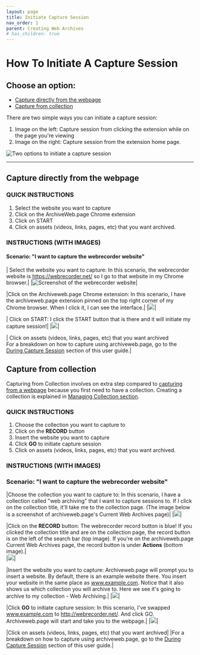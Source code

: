```yaml
---
layout: page
title: Initiate Capture Session
nav_order: 1
parent: Creating Web Archives
# has_children: true
---
```


# How To Initiate A Capture Session

## Choose an option:
* [Capture directly from the webpage](#from_page)
* [Capture from collection](#from_collection)

There are two simple ways you can initiate a capture session: 
1. Image on the left: Capture session from clicking the extension while on the page you're viewing 
2. Image on the right: Capture session from the extension home page.

![Two options to initiate a capture session](/assets/images/usage/initiate_session.png)

<hr>

## <a id="from_page"> Capture directly from the webpage </a>
### QUICK INSTRUCTIONS

1. Select the website you want to capture
2. Click on the ArchiveWeb.page Chrome extension
3. Click on START
4. Click on assets (videos, links, pages, etc) that you want archived.
 

### INSTRUCTIONS (WITH IMAGES)

#### Scenario: "I want to capture the webrecorder website"

| Select the website you want to capture: In this scenario, the webrecorder website is <a href="https://webrecorder.net/">https://webrecorder.net/</a> so I go to that website in my Chrome browser.| 
|![Screenshot of the webrecorder website](/assets/images/usage/scenario-1_1.png)|

|Click on the Archiveweb.page Chrome extension: In this scenario, I have the archiveweb.page extension pinned on the top right corner of my Chrome browser. When I click it, I can see the interface.|
|![](/assets/images/usage/scenario-1_2.png)|

| Click on START: I click the START button that is there and it will initiate my capture session!|
|![](/assets/images/usage/scenario-1_3.png)|

| Click on assets (videos, links, pages, etc) that you want archived <br>
For a breakdown on how to capture using archiveweb.page, go to the [During Capture Session](./capture) section of this user guide.|


## <a id="from_collection"> Capture from collection </a>
Capturing from Collection involves on extra step compared to [capturing from a webpage](./initiate_session/from_page) because you first need to have a collection. Creating a collection is explained in [Managing Collection section](./manage_collections). 

### QUICK INSTRUCTIONS

1. Choose the collection you want to capture to 
2. Click on the <b>RECORD</b> button
3. Insert the website you want to capture
4. Click <b>GO</b> to initiate capture session
5. Click on assets (videos, links, pages, etc) that you want archived. 

### INSTRUCTIONS (WITH IMAGES)

### Scenario: "I want to capture the webrecorder website"

|Choose the collection you want to capture to: In this scenario, I have a collection called "web archiving" that I want to capture sessions to. If I click on the collection title, it'll take me to the collection page. (The image below is a screenshot of archiveweb.page's Current Web Archives page)|
|![](/assets/images/usage/scenario-2_1.png)|


|Click on the <b>RECORD</b> button: The webrecorder record button is blue! If you clicked the collection title and are on the collection page, the record button is on the left of the search bar (top image). If you're on the archiveweb.page Current Web Archives page, the record button is under <b>Actions</b> (bottom image).|   
|![](/assets/images/usage/scenario-2_2.png)|


|Insert the website you want to capture: Archiveweb.page will prompt you to insert a website. By default, there is an example website there. You insert your website in the same place as www.example.com. Notice that it also shows us which collection you will archive to. Here we see it's going to archive to my collection - Web Archiving.|
|![](/assets/images/usage/scenario-2_3.png)|

|Click <b>GO</b> to initiate capture session: In this scenario, I've swapped www.example.com to http://webrecorder.net/. And click GO. Archiveweb.page will start and take you to the webpage.|
|![](/assets/images/usage/scenario-2_4.png)|

|Click on assets (videos, links, pages, etc) that you want archived|
|For a breakdown on how to capture using archiveweb.page, go to the [During Capture Session](./capture) section of this user guide.|
